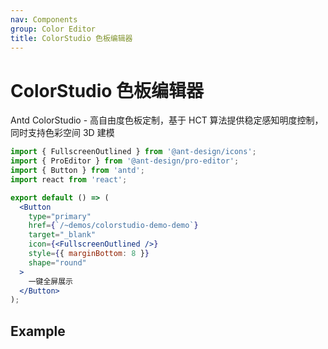 ```yaml
---
nav: Components
group: Color Editor
title: ColorStudio 色板编辑器
---
```


# ColorStudio 色板编辑器

Antd ColorStudio - 高自由度色板定制，基于 HCT 算法提供稳定感知明度控制，同时支持色彩空间 3D 建模

```jsx | inline
import { FullscreenOutlined } from '@ant-design/icons';
import { ProEditor } from '@ant-design/pro-editor';
import { Button } from 'antd';
import react from 'react';

export default () => (
  <Button
    type="primary"
    href={`/~demos/colorstudio-demo-demo`}
    target="_blank"
    icon={<FullscreenOutlined />}
    style={{ marginBottom: 8 }}
    shape="round"
  >
    一键全屏展示
  </Button>
);
```

## Example

<code src="./demo/index.tsx"></code>

<API></API>
